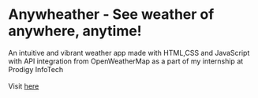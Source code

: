 # Anywheather - See weather of anywhere, anytime!
An intuitive and vibrant weather app made with HTML,CSS and JavaScript with API integration from OpenWeatherMap as a part of my internship at Prodigy InfoTech<br><br>
Visit <a href="https://anywheather.vercel.app/">here</a>

